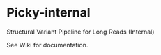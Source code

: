 # Picky-internal
Structural Variant Pipeline for Long Reads (Internal)

See Wiki for documentation.
